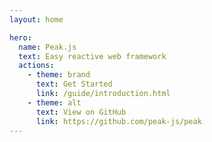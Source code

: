 ```yaml
---
layout: home

hero:
  name: Peak.js
  text: Easy reactive web framework
  actions:
    - theme: brand
      text: Get Started
      link: /guide/introduction.html
    - theme: alt
      text: View on GitHub
      link: https://github.com/peak-js/peak
---
```

